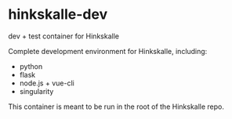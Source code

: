 # hinkskalle-dev

dev + test container for Hinkskalle

Complete development environment for Hinkskalle, including:

- python
- flask
- node.js + vue-cli
- singularity

This container is meant to be run in the root of the Hinkskalle repo.
